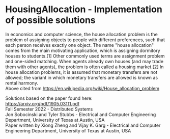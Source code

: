 # HousingAllocation - Implementation of possible solutions
In economics and computer science, the house allocation problem is the problem of assigning objects to people with different preferences, such that each person receives exactly one object. The name "house allocation" comes from the main motivating application, which is assigning dormitory houses to students.[1] Other commonly used terms are assignment problem and one-sided matching. When agents already own houses (and may trade them with other agents), the problem is often called a housing market.[2] In house allocation problems, it is assumed that monetary transfers are not allowed; the variant in which monetary transfers are allowed is known as rental harmony.    
Above cited from https://en.wikipedia.org/wiki/House_allocation_problem  

Solutions based on the paper found here: https://arxiv.org/pdf/1905.03111.pdf  
Fall Semester 2022 - Distributed Systems  
Jon Sobocinski and Tyler Stubbs  - Electrical and Computer Engineering Department, University of Texas at
Austin, USA  
Paper written by Xiong Zheng and Vijay K. Garg - Electrical and Computer Engineering Department, University of Texas at
Austin, USA
